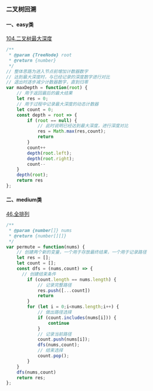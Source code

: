 ### 二叉树回溯

#### 一、easy类
[104.二叉树最大深度](https://leetcode-cn.com/problems/maximum-depth-of-binary-tree/submissions/)
```javascript
/**
 * @param {TreeNode} root
 * @return {number}
 */
// 整体思路为进入节点前增加计数器数字
// 达到最大深度时，与已经记录的深度数字进行对比
// 退出时逐步减少计数器数字，直到归零
var maxDepth = function(root) {
    // 用于返回最后的最大结果
    let res = 0;
    // 用于过程中记录最大深度的动态计数器
    let count = 0;
    const depth = root => {
        if (root == null) {
            // 此时说明已经达到最大深度，进行深度对比
            res = Math.max(res,count);
            return
        }
        count++
        depth(root.left);
        depth(root.right);
        count--
    }
    depth(root);
    return res
};
```

#### 二、medium类
[46.全排列](https://leetcode-cn.com/problems/permutations/)
```javascript
/**
 * @param {number[]} nums
 * @return {number[][]}
 */
var permute = function(nums) {
    // 创建两个新的变量，一个用于存放最终结果，一个用于记录路径
    let res = [];
    let count = [];
    const dfs = (nums,count) => {
      // 创建结束条件
        if (count.length == nums.length) {
            // 记录完整路径
            res.push([...count])
            return
        }
        for (let i = 0;i<nums.length;i++) {
            // 做出路径选择
            if (count.includes(nums[i])) {
                continue
            }
            // 记录当前路径
            count.push(nums[i]);
            dfs(nums,count);
            // 结束选择
            count.pop();
        }
    }
    dfs(nums,count)
    return res;
};
```